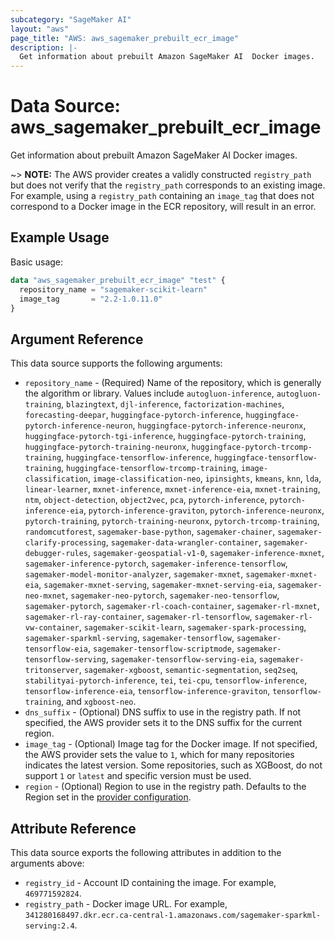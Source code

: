 ```yaml
---
subcategory: "SageMaker AI"
layout: "aws"
page_title: "AWS: aws_sagemaker_prebuilt_ecr_image"
description: |-
  Get information about prebuilt Amazon SageMaker AI  Docker images.
---
```


# Data Source: aws_sagemaker_prebuilt_ecr_image

Get information about prebuilt Amazon SageMaker AI  Docker images.

~> **NOTE:** The AWS provider creates a validly constructed `registry_path` but does not verify that the `registry_path` corresponds to an existing image. For example, using a `registry_path` containing an `image_tag` that does not correspond to a Docker image in the ECR repository, will result in an error.

## Example Usage

Basic usage:

```terraform
data "aws_sagemaker_prebuilt_ecr_image" "test" {
  repository_name = "sagemaker-scikit-learn"
  image_tag       = "2.2-1.0.11.0"
}
```

## Argument Reference

This data source supports the following arguments:

* `repository_name` - (Required) Name of the repository, which is generally the algorithm or library. Values include `autogluon-inference`, `autogluon-training`, `blazingtext`, `djl-inference`, `factorization-machines`, `forecasting-deepar`, `huggingface-pytorch-inference`, `huggingface-pytorch-inference-neuron`, `huggingface-pytorch-inference-neuronx`, `huggingface-pytorch-tgi-inference`, `huggingface-pytorch-training`, `huggingface-pytorch-training-neuronx`, `huggingface-pytorch-trcomp-training`, `huggingface-tensorflow-inference`, `huggingface-tensorflow-training`, `huggingface-tensorflow-trcomp-training`, `image-classification`, `image-classification-neo`, `ipinsights`, `kmeans`, `knn`, `lda`, `linear-learner`, `mxnet-inference`, `mxnet-inference-eia`, `mxnet-training`, `ntm`, `object-detection`, `object2vec`, `pca`, `pytorch-inference`, `pytorch-inference-eia`, `pytorch-inference-graviton`, `pytorch-inference-neuronx`, `pytorch-training`, `pytorch-training-neuronx`, `pytorch-trcomp-training`, `randomcutforest`, `sagemaker-base-python`, `sagemaker-chainer`, `sagemaker-clarify-processing`, `sagemaker-data-wrangler-container`, `sagemaker-debugger-rules`, `sagemaker-geospatial-v1-0`, `sagemaker-inference-mxnet`, `sagemaker-inference-pytorch`, `sagemaker-inference-tensorflow`, `sagemaker-model-monitor-analyzer`, `sagemaker-mxnet`, `sagemaker-mxnet-eia`, `sagemaker-mxnet-serving`, `sagemaker-mxnet-serving-eia`, `sagemaker-neo-mxnet`, `sagemaker-neo-pytorch`, `sagemaker-neo-tensorflow`, `sagemaker-pytorch`, `sagemaker-rl-coach-container`, `sagemaker-rl-mxnet`, `sagemaker-rl-ray-container`, `sagemaker-rl-tensorflow`, `sagemaker-rl-vw-container`, `sagemaker-scikit-learn`, `sagemaker-spark-processing`, `sagemaker-sparkml-serving`, `sagemaker-tensorflow`, `sagemaker-tensorflow-eia`, `sagemaker-tensorflow-scriptmode`, `sagemaker-tensorflow-serving`, `sagemaker-tensorflow-serving-eia`, `sagemaker-tritonserver`, `sagemaker-xgboost`, `semantic-segmentation`, `seq2seq`, `stabilityai-pytorch-inference`, `tei`, `tei-cpu`, `tensorflow-inference`, `tensorflow-inference-eia`, `tensorflow-inference-graviton`, `tensorflow-training`, and `xgboost-neo`.
* `dns_suffix` - (Optional) DNS suffix to use in the registry path. If not specified, the AWS provider sets it to the DNS suffix for the current region.
* `image_tag` - (Optional) Image tag for the Docker image. If not specified, the AWS provider sets the value to `1`, which for many repositories indicates the latest version. Some repositories, such as XGBoost, do not support `1` or `latest` and specific version must be used.
* `region` - (Optional) Region to use in the registry path. Defaults to the Region set in the [provider configuration](https://registry.terraform.io/providers/hashicorp/aws/latest/docs#aws-configuration-reference).

## Attribute Reference

This data source exports the following attributes in addition to the arguments above:

* `registry_id` - Account ID containing the image. For example, `469771592824`.
* `registry_path` - Docker image URL. For example, `341280168497.dkr.ecr.ca-central-1.amazonaws.com/sagemaker-sparkml-serving:2.4`.
